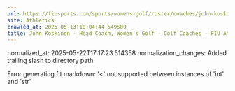 ```yaml
---
url: https://fiusports.com/sports/womens-golf/roster/coaches/john-koskinen/3300/
site: Athletics
crawled_at: 2025-05-13T10:04:44.549500
title: John Koskinen - Head Coach, Women's Golf - Golf Coaches - FIU Athletics
---
```

normalized_at: 2025-05-22T17:17:23.514358
normalization_changes: Added trailing slash to directory path

Error generating fit markdown: '<' not supported between instances of 'int' and 'str'